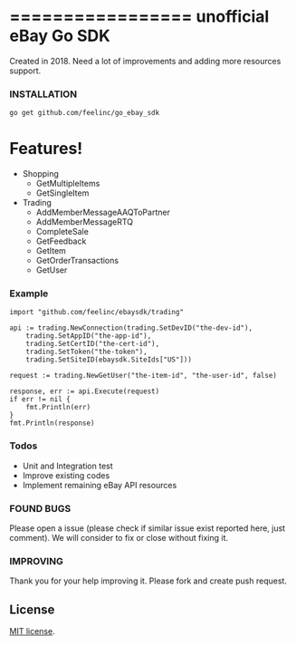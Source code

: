 
=================
unofficial eBay Go SDK
=================
Created in 2018. Need a lot of improvements and adding more resources support.

### INSTALLATION
```go get github.com/feelinc/go_ebay_sdk```

# Features!

  - Shopping
    - GetMultipleItems
    - GetSingleItem
  - Trading
    - AddMemberMessageAAQToPartner
    - AddMemberMessageRTQ
    - CompleteSale
    - GetFeedback
    - GetItem
    - GetOrderTransactions
    - GetUser

### Example

    import "github.com/feelinc/ebaysdk/trading"
    
    api := trading.NewConnection(trading.SetDevID("the-dev-id"),
	    trading.SetAppID("the-app-id"),
	    trading.SetCertID("the-cert-id"),
	    trading.SetToken("the-token"),
	    trading.SetSiteID(ebaysdk.SiteIds["US"]))
	    
	request := trading.NewGetUser("the-item-id", "the-user-id", false)
	
	response, err := api.Execute(request)
	if err != nil {
		fmt.Println(err)
	}
	fmt.Println(response)


### Todos
 - Unit and Integration test
 - Improve existing codes
 - Implement remaining eBay API resources

### FOUND BUGS
Please open a issue (please check if similar issue exist reported here, just comment). We will consider to fix or close without fixing it.

### IMPROVING
Thank you for your help improving it. Please fork and create push request.

License
----
[MIT license](http://opensource.org/licenses/MIT).


